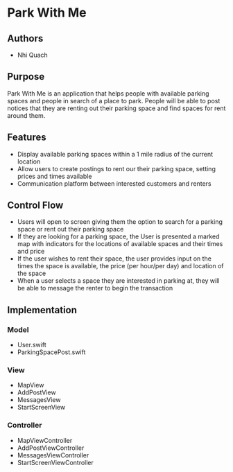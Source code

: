 # Park With Me

## Authors
* Nhi Quach

## Purpose
Park With Me is an application that helps people with available parking spaces
and people in search of a place to park. People will be able to post notices
that they are renting out their parking space and find spaces for rent around
them.

## Features
* Display available parking spaces within a 1 mile radius of the current
location
* Allow users to create postings to rent our their parking space, setting
prices and times available
* Communication platform between interested customers and renters

## Control Flow
* Users will open to screen giving them the option to search for a parking
space or rent out their parking space
* If they are looking for a parking space, the User is presented a marked map
with indicators for the locations of available spaces and their times and price
* If the user wishes to rent their space, the user provides input on the times
the space is available, the price (per hour/per day) and location of the space
* When a user selects a space they are interested in parking at, they will be
able to message the renter to begin the transaction

## Implementation

### Model
* User.swift
* ParkingSpacePost.swift

### View
* MapView
* AddPostView
* MessagesView
* StartScreenView

### Controller
* MapViewController
* AddPostViewController
* MessagesViewController
* StartScreenViewController
